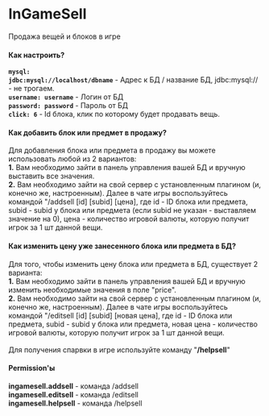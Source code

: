 InGameSell
==========

Продажа вещей и блоков в игре

<b><h4>Как настроить?</h4></b>
<code><b>mysql: jdbc:mysql://localhost/dbname</b></code> - Адрес к БД / название БД,  jdbc:mysql:// - не трогаем.<br>
<code><b>username: username</b></code> - Логин от БД<br>
<code><b>password: password</b></code> - Пароль от БД<br>
<code><b>click: 6</b></code> - Id блока, клик по которому будет продавать вещь.<br>

<b><h4>Как добавить блок или предмет в продажу?</h4></b>
Для добавления блока или предмета в продажу вы можете использовать любой из 2 вариантов:<br>
<b>1.</b> Вам необходимо зайти в панель управления вашей БД и вручную выставить все значения.<br>
<b>2.</b> Вам необходимо зайти на свой сервер с установленным плагином (и, конечно же, настроенным). Далее в чате игры воспользуйтесь командой "/addsell [id] [subid] [цена], где id - ID блока или предмета, subid - subid у блока или предмета (если subid не указан - выставляем значение на 0), цена - количество игровой валюты, которую получит игрок за 1 шт данной вещи.<br>

<b><h4>Как изменить цену уже занесенного блока или предмета в БД?</h4></b>
Для того, чтобы изменить цену блока или предмета в БД, существует 2 варианта:<br>
<b>1.</b> Вам необходимо зайти в панель управления вашей БД и вручную изменить необходимые значения в поле "price".<br>
<b>2.</b> Вам необходимо зайти на свой сервер с установленным плагином (и, конечно же, настроенным). Далее в чате игры воспользуйтесь командой "/editsell [id] [subid] [новая цена], где id - ID блока или предмета, subid - subid у блока или предмета, новая цена - количество игровой валюты, которую получит игрок за 1 шт данной вещи.<br>
<br>Для получения спарвки в игре используйте команду "<b>/helpsell</b>"<br>

<b><h4>Permission'ы</h4></b>
<b>ingamesell.addsell</b> - команда /addsell<br>
<b>ingamesell.editsell</b> - команда /editsell<br>
<b>ingamesell.helpsell</b> - команда /helpsell<br>
